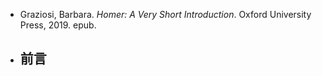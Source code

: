 - Graziosi, Barbara. _Homer: A Very Short Introduction_. Oxford University Press, 2019. epub.
- 前言
	-